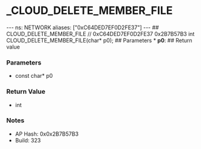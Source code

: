 # _CLOUD_DELETE_MEMBER_FILE

--- ns: NETWORK aliases: ["0xC64DED7EF0D2FE37"] --- ## CLOUD_DELETE_MEMBER_FILE  // 0xC64DED7EF0D2FE37 0x2B7B57B3 int CLOUD_DELETE_MEMBER_FILE(char* p0);   ## Parameters * **p0**:  ## Return value

### Parameters
* const char* p0

### Return Value
* int

### Notes
* AP Hash: 0x0x2B7B57B3
* Build: 323


